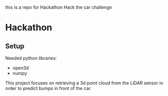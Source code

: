 this is a repo for Hackathon Hack the car challenge

# Hackathon

## Setup

Needed python libraries:
* open3d
* numpy

This project focuses on retrieving a 3d point cloud from the LiDAR sensor in order to predict bumps in front of the car.